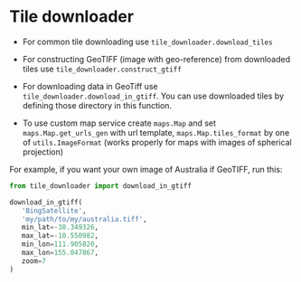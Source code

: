 # Tile downloader
 - For common tile downloading use `tile_downloader.download_tiles`
 
 - For constructing GeoTIFF (image with geo-reference) from downloaded tiles 
 use `tile_downloader.construct_gtiff`
 
 - For downloading data in GeoTiff use `tile_downloader.download_in_gtiff`. 
 You can use downloaded tiles by defining those directory in this function.
   
 - To use custom map service create `maps.Map` and set 
  `maps.Map.get_urls_gen` with url template,
  `maps.Map.tiles_format` by one of `utils.ImageFormat`
 (works properly for maps with images of spherical projection)
 
 For example, if you want your own image of Australia if GeoTIFF, 
run this:
 ```python
from tile_downloader import download_in_gtiff

download_in_gtiff(
    'BingSatellite',
    'my/path/to/my/australia.tiff',
    min_lat=-38.349326,
    max_lat=-10.550982,
    min_lon=111.905820,
    max_lon=155.047867,
    zoom=7
)
```
 